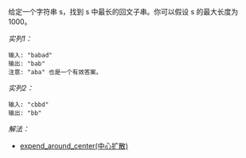 给定一个字符串 s，找到 s 中最长的回文子串。你可以假设 s 的最大长度为 1000。


*实列1：*
```
输入: "babad"
输出: "bab"
注意: "aba" 也是一个有效答案。
```

*实列2：*
```
输入: "cbbd"
输出: "bb"
```


*解法：*
- [expend_around_center(中心扩散)](https://github.com/wangyue-1997/js-algorithm/blob/master/leetCode_algorithm/[005]longest_palindromic_substring/expend_around_center)
